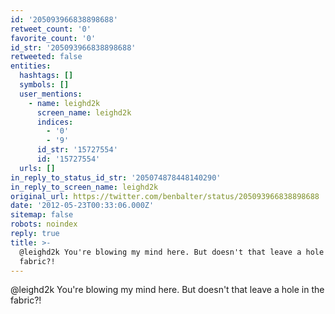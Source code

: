 ```yaml
---
id: '205093966838898688'
retweet_count: '0'
favorite_count: '0'
id_str: '205093966838898688'
retweeted: false
entities:
  hashtags: []
  symbols: []
  user_mentions:
    - name: leighd2k
      screen_name: leighd2k
      indices:
        - '0'
        - '9'
      id_str: '15727554'
      id: '15727554'
  urls: []
in_reply_to_status_id_str: '205074878448140290'
in_reply_to_screen_name: leighd2k
original_url: https://twitter.com/benbalter/status/205093966838898688
date: '2012-05-23T00:33:06.000Z'
sitemap: false
robots: noindex
reply: true
title: >-
  @leighd2k You're blowing my mind here. But doesn't that leave a hole in the
  fabric?!
---
```


@leighd2k You're blowing my mind here. But doesn't that leave a hole in the fabric?!
